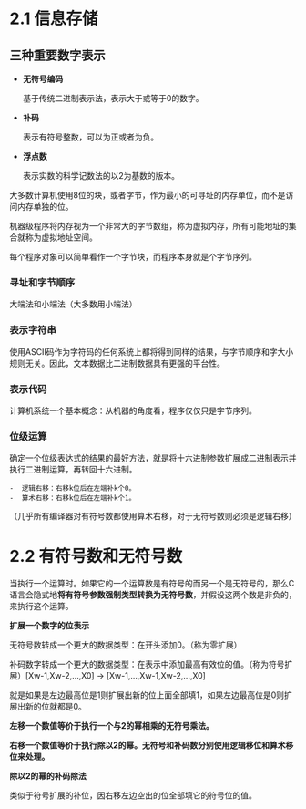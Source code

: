 # 2.1 信息存储

## 三种重要数字表示

- **无符号编码**
    
    基于传统二进制表示法，表示大于或等于0的数字。
    
- **补码**
    
    表示有符号整数，可以为正或者为负。
    
- **浮点数**
    
    表示实数的科学记数法的以2为基数的版本。
    

大多数计算机使用8位的块，或者字节，作为最小的可寻址的内存单位，而不是访问内存单独的位。

机器级程序将内存视为一个非常大的字节数组，称为虚拟内存，所有可能地址的集合就称为虚拟地址空间。

每个程序对象可以简单看作一个字节块，而程序本身就是个字节序列。

### 寻址和字节顺序

大端法和小端法（大多数用小端法）

### 表示字符串

使用ASCII码作为字符码的任何系统上都将得到同样的结果，与字节顺序和字大小规则无关。因此，文本数据比二进制数据具有更强的平台性。

### 表示代码

计算机系统一个基本概念：从机器的角度看，程序仅仅只是字节序列。

### 位级运算

确定一个位级表达式的结果的最好方法，就是将十六进制参数扩展成二进制表示并执行二进制运算，再转回十六进制。

	-  逻辑右移：右移k位后在左端补k个0。
	-  算术右移：右移k位后在左端补k个1。

（几乎所有编译器对有符号数都使用算术右移，对于无符号数则必须是逻辑右移）

# 2.2 有符号数和无符号数

当执行一个运算时。如果它的一个运算数是有符号的而另一个是无符号的，那么C语言会隐式地**将有符号参数强制类型转换为无符号数**，并假设这两个数是非负的，来执行这个运算。

**扩展一个数字的位表示**

无符号数转成一个更大的数据类型：在开头添加0。（称为零扩展）

补码数字转成一个更大的数据类型：在表示中添加最高有效位的值。（称为符号扩展）[Xw-1,Xw-2,...,X0] -> [Xw-1,...,Xw-1,Xw-2,...,X0]

就是如果是左边最高位是1则扩展出新的位上面全部填1，如果左边最高位是0则扩展出新的位就都是0。

**左移一个数值等价于执行一个与2的幂相乘的无符号乘法。**

**右移一个数值等价于执行除以2的幂。无符号和补码数分别使用逻辑移位和算术移位来处理。**

**除以2的幂的补码除法**

类似于符号扩展的补位，因右移左边空出的位全部填它的符号位的值。
